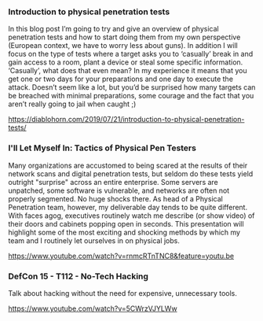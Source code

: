 ### Introduction to physical penetration tests

In this blog post I’m going to try and give an overview of physical penetration tests and how to start doing them from my own perspective (European context, we have to worry less about guns). In addition I will focus on the type of tests where a target asks you to ‘casually’ break in and gain access to a room, plant a device or steal some specific information. ‘Casually’, what does that even mean? In my experience it means that you get one or two days for your preparations and one day to execute the attack. Doesn’t seem like a lot, but you’d be surprised how many targets can be breached with minimal preparations, some courage and the fact that you aren’t really going to jail when caught ;)

https://diablohorn.com/2019/07/21/introduction-to-physical-penetration-tests/

### I'll Let Myself In: Tactics of Physical Pen Testers

Many organizations are accustomed to being scared at the results of their network scans and digital penetration tests, but seldom do these tests yield outright "surprise" across an entire enterprise. Some servers are unpatched, some software is vulnerable, and networks are often not properly segmented. No huge shocks there. As head of a Physical Penetration team, however, my deliverable day tends to be quite different. With faces agog, executives routinely watch me describe (or show video) of their doors and cabinets popping open in seconds. This presentation will highlight some of the most exciting and shocking methods by which my team and I routinely let ourselves in on physical jobs.

https://www.youtube.com/watch?v=rnmcRTnTNC8&feature=youtu.be

### DefCon 15 - T112 - No-Tech Hacking

Talk about hacking without the need for expensive, unnecessary tools.

https://www.youtube.com/watch?v=5CWrzVJYLWw
